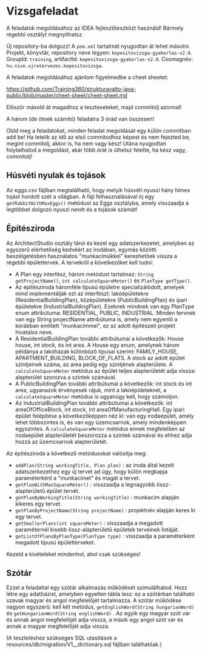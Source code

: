 # Vizsgafeladat

A feladatok megoldásához az IDEA fejlesztőeszközt használd!
Bármely régebbi osztályt megnyithatsz.

Új repository-ba dolgozz! A `pom.xml` tartalmát nyugodtan át lehet másolni.
Projekt, könyvtár, repository neve legyen: `kepesitovizsga-gyakorlas-v2.0`.
GroupId: `training`, artifactId: `kepesitovizsga-gyakorlas-v2.0`. Csomagnév: `hu.nive.ujratervezes.kepesitovizsga`.

A feladatok megoldásához ajánlom figyelmedbe a cheet sheetet:

https://github.com/Training360/strukturavalto-java-public/blob/master/cheet-sheet/cheet-sheet.md

Először másold át magadhoz a teszteseteket, majd commitolj azonnal!

A három (de ötnek számító) feladatra 3 órád van összesen!

Oldd meg a feladatokat, minden feladat megoldását egy külön commitban
add be!
Ha letelik az idő az első commitodhoz képest és nem fejezted be, megint commitolj, akkor is,
ha nem vagy kész! Utána nyugodtan folytathatod a megoldást, akár több órát is
ülhetsz felette, ha kész vagy, commitolj!

## Húsvéti nyulak és tojások

Az eggs.csv fájlban megtalálható, hogy melyik húsvéti nyuszi hány hímes tojást hordott szét a világban.
A fájl felhasználásával írj egy `getRabbitWithMaxEggs()` metódust az Eggs osztályba, amely visszaadja a legtöbbet
dolgozó nyuszi nevét és a tojások számát!

## Építésziroda

Az ArchitectStudio osztály tárol és kezel egy adatszerkezetet, amelyben az egyszerű elérhetőség kedvéért az irodában,
egymás közötti beszélgetésben használatos "munkacímükkel" kereshetőek vissza a régebbi épülettervek.
A tervekről a következőket kell tudni:
- A Plan egy interfész, három metódust tartalmaz: `String getProjectName()`, `int calculateSquareMeter()` és `PlanType getType()`.
- Az építésziroda háromféle típusú épületre specializálódott, amelyek mind implementálják ezt az interfészt: lakóépületekre 
  (ResidentialBuildingPlan), középületekre (PublicBuildingPlan) és ipari épületekre (IndustrialBuildingPlan). Ezeknek mindnek
  van egy PlanType enum attribútuma: RESIDENTIAL, PUBLIC, INDUSTRIAL. Minden tervnek van egy String projectName attribútuma is, 
  amely nem egyenlő a korábban említett "munkacímmel", ez az adott építészeti projekt hivatalos neve.
- A ResidentialBuildingPlan további attribútumai a következők: House house, int stock, és int area. A House egy enum,
  amelynek három példánya a lakóházak különböző típusai szerint: FAMILY_HOUSE, APARTMENT_BUILDING, BLOCK_OF_FLATS. A stock az 
  adott épület szintjeinek száma, az area pedig egy szintjének alapterülete. A `calculateSquareMeter` metódus az épület
  teljes alapterületét adja vissza: alapterület szorozva a szintek számával.
- A PublicBuildingPlan további attribútumai a következők: int stock és int area, ugyanazok érvényesek rájuk, mint a lakóépületeknél,
  a `calculateSquareMeter` metódus is ugyanúgy kell, hogy számoljon.
- Az IndustrialBuildingPlan további attribútumai a következők: int areaOfOfficeBlock, int stock, int areaOfManufacturingHall. Egy
  ipari épület felépítése a következőképpen néz ki: van egy irodaépület, amely lehet többszintes is, és van egy üzemcsarnok,
  amely mindenképpen egyszintes. A `calculateSquareMeter` metódus ennek megfelelően az irodaépület alapterületét beszorozza
  a szintek számával és ehhez adja hozzá az üzemcsarnok alapterületét.
  
Az építésziroda a következő metódusokat valósítja meg:
- `addPlan(String workingTitle, Plan plan)` : az iroda által kezelt adatszerkezethez egy új tervet ad úgy, hogy külön megkapja
  paraméterként a "munkacímet" és magát a tervet.
- `getPlanWithMaxSquareMeter()` : visszaadja a legnagyobb össz-alapterületű épület tervét.
- `getPlanByWorkingTitle(String workingTitle)` : munkacím alapján kikeres egy tervet.
- `getPlanByProjectName(String projectName)` : projektnév alapján keres ki egy tervet.
- `getSmallerPlans(int squareMeter)` : visszaadja a megadott paraméternél kisebb össz-alapterületű épületek terveinek listáját.
- `getListOfPlansByPlanType(PlanType type)` : visszaadja a paraméterként megadott típusú épületterveket.

Kezeld a kivételeket mindenhol, ahol csak szükséges!

## Szótár

Ezzel a feladattal egy szótár alkalmazás működését szimulálhatod.
Hozz létre egy adatbázist, amelyben egyetlen tábla lesz: ez a szótárban található szavak magyar és angol megfelelőjét tartalmazza. 
A szótár működése nagyon egyszerű: kell két metódus, `getEnglishWord(String hungarianWord)` és `getHungarianWord(String englishWord)` .
Az egyik egy magyar szót vár és annak angol megfelelőjét adja vissza, a másik egy angol szót vár és annak a magyar megfelelőjét adja vissza.

(A teszteléshez szükséges SQL utasítások a resources/db/migration/V1__dictionary.sql fájlban találhatóak.)
   